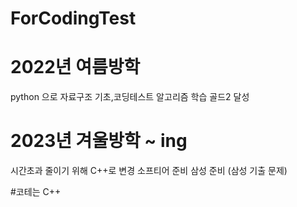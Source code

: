 # ForCodingTest
# 2022년 여름방학 
python 으로 자료구조 기초,코딩테스트 알고리즘 학습
골드2 달성

# 2023년 겨울방학 ~ ing
시간초과 줄이기 위해 C++로 변경
소프티어 준비
삼성 준비 (삼성 기출 문제)

#코테는 C++
